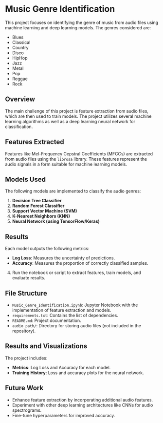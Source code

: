 # Music Genre Identification

This project focuses on identifying the genre of music from audio files using machine learning and deep learning models. The genres considered are:

- Blues
- Classical
- Country
- Disco
- HipHop
- Jazz
- Metal
- Pop
- Reggae
- Rock

## Overview

The main challenge of this project is feature extraction from audio files, which are then used to train models. The project utilizes several machine learning algorithms as well as a deep learning neural network for classification.

## Features Extracted

Features like Mel-Frequency Cepstral Coefficients (MFCCs) are extracted from audio files using the `librosa` library. These features represent the audio signals in a form suitable for machine learning models.

## Models Used

The following models are implemented to classify the audio genres:

1. **Decision Tree Classifier**
2. **Random Forest Classifier**
3. **Support Vector Machine (SVM)**
4. **K-Nearest Neighbors (KNN)**
5. **Neural Network (using TensorFlow/Keras)**

## Results

Each model outputs the following metrics:

- **Log Loss**: Measures the uncertainty of predictions.
- **Accuracy**: Measures the proportion of correctly classified samples.

4. Run the notebook or script to extract features, train models, and evaluate results.

## File Structure

- `Music_Genre_Identification.ipynb`: Jupyter Notebook with the implementation of feature extraction and models.
- `requirements.txt`: Contains the list of dependencies.
- `README.md`: Project documentation.
- `audio_path/`: Directory for storing audio files (not included in the repository).

## Results and Visualizations

The project includes:

- **Metrics**: Log Loss and Accuracy for each model.
- **Training History**: Loss and accuracy plots for the neural network.

## Future Work

- Enhance feature extraction by incorporating additional audio features.
- Experiment with other deep learning architectures like CNNs for audio spectrograms.
- Fine-tune hyperparameters for improved accuracy.
